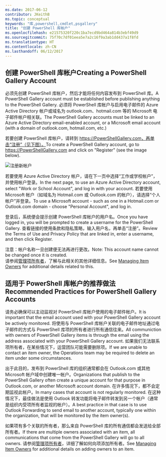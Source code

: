 ```yaml
---
ms.date: 2017-06-12
contributor: JKeithB
ms.topic: conceptual
keywords: "库,powershell,cmdlet,psgallery"
title: "创建 PowerShell 库帐户"
ms.openlocfilehash: e21575320f220c1ba7ecd9bd464a814b3ebf49d9
ms.sourcegitcommit: 75f70c7df01eea5e7a2c16f9a3ab1dd437a1f8fd
ms.translationtype: HT
ms.contentlocale: zh-CN
ms.lasthandoff: 06/12/2017
---
```

## <a name="creating-a-powershell-gallery-account"></a><span data-ttu-id="13e55-103">创建 PowerShell 库帐户</span><span class="sxs-lookup"><span data-stu-id="13e55-103">Creating a PowerShell Gallery Account</span></span>

<span data-ttu-id="13e55-104">必须先创建 PowerShell 库帐户，然后才能将任何内容发布到 PowerShell 库。</span><span class="sxs-lookup"><span data-stu-id="13e55-104">A PowerShell Gallery account must be established before publishing anything to the PowerShell Gallery.</span></span> <span data-ttu-id="13e55-105">必须将 PowerShell 库帐户与启用电子邮件的 Azure Active Directory 帐户或域名为 outlook.com、hotmail.com 等的 Microsoft 电子邮件帐户相关联。</span><span class="sxs-lookup"><span data-stu-id="13e55-105">The PowerShell Gallery accounts must be linked to an Azure Active Directory email-enabled account, or a Microsoft email account (with a domain of outlook.com, hotmail.com, etc.)</span></span>

<span data-ttu-id="13e55-106">若要创建 PowerShell 库帐户，请转到 https://PowerShellGallery.com，再单击“注册”（见下图）。</span><span class="sxs-lookup"><span data-stu-id="13e55-106">To create a PowerShell Gallery account, go to https://PowerShellGallery.com and click on "Register" (see the image below).</span></span> 

![注册新帐户](./images/CreatingAccount-Register.png)

<span data-ttu-id="13e55-108">若要使用 Azure Active Directory 帐户，请在下一页中选择“工作或学校帐户”，并使用帐户登录。</span><span class="sxs-lookup"><span data-stu-id="13e55-108">In the next page, to use an Azure Active Directory account, select "Work or School Account", and log in with your account.</span></span> <span data-ttu-id="13e55-109">若要使用 Microsoft 帐户（如域名为 Hotmail.com 或 Outlook.com 的帐户），请选择“个人帐户”并登录。</span><span class="sxs-lookup"><span data-stu-id="13e55-109">To use a Microsoft account - such as one in a Hotmail.com or Outlook.com domain - choose "Personal Account", and log in.</span></span> 

<span data-ttu-id="13e55-110">登录后，系统便会提示创建 PowerShell 库帐户的用户名。</span><span class="sxs-lookup"><span data-stu-id="13e55-110">Once you have logged in, you will be prompted to create a username for the PowerShell Gallery.</span></span> <span data-ttu-id="13e55-111">查看链接的使用条款和隐私策略，输入用户名，再单击“注册”。</span><span class="sxs-lookup"><span data-stu-id="13e55-111">Review the Terms of Use and Privacy Policy that are linked in, enter a username, and then click Register.</span></span>

<span data-ttu-id="13e55-112">注意：帐户名称一旦创建便无法再进行更改。</span><span class="sxs-lookup"><span data-stu-id="13e55-112">Note: This account name cannot be changed once it is created.</span></span>  
<span data-ttu-id="13e55-113">请参阅[管理项所有者](https://msdn.microsoft.com/en-us/powershell/gallery/psgallery/managing-item-owners)，了解与此相关的其他详细信息。</span><span class="sxs-lookup"><span data-stu-id="13e55-113">See [Managing Item Owners](https://msdn.microsoft.com/en-us/powershell/gallery/psgallery/managing-item-owners) for additional details related to this.</span></span>

## <a name="recommended-practices-for-powershell-gallery-accounts"></a><span data-ttu-id="13e55-114">适用于 PowerShell 库帐户的推荐做法</span><span class="sxs-lookup"><span data-stu-id="13e55-114">Recommended Practices for PowerShell Gallery Accounts</span></span>

<span data-ttu-id="13e55-115">请务必确保可以主动监视对 PowerShell 库帐户使用的电子邮件帐户。</span><span class="sxs-lookup"><span data-stu-id="13e55-115">It is important that the email account used with your PowerShell Gallery account be actively monitored.</span></span>
<span data-ttu-id="13e55-116">将使用与 PowerShell 库帐户关联的电子邮件地址通过电子邮件的方式与 PowerShell 库项的所有者进行所有通信往来。</span><span class="sxs-lookup"><span data-stu-id="13e55-116">All communiction with owners of PowerShell Gallery items is through the email using the address associated with your PowerShell Gallery account.</span></span>
<span data-ttu-id="13e55-117">如果我们无法联系项所有者，在某些情况下，运营团队可能需要删除项。</span><span class="sxs-lookup"><span data-stu-id="13e55-117">If we are unable to contact an item owner, the Operations team may be required to delete an item under some circumstances.</span></span>

<span data-ttu-id="13e55-118">出于此目的，发布到 PowerShell 库的组织通常都会在 Outlook.com 或其他 Microsoft 帐户域中创建唯一帐户。</span><span class="sxs-lookup"><span data-stu-id="13e55-118">Organizations that publish to the PowerShell Gallery often create a unique account for that purpose in Outlook.com, or another Microsoft account domain.</span></span>
<span data-ttu-id="13e55-119">在许多情况下，都不会定期监视此帐户。</span><span class="sxs-lookup"><span data-stu-id="13e55-119">In many cases that account is not regularly monitored.</span></span> <span data-ttu-id="13e55-120">在这种情况下，最佳做法是使用 Outlook 转发功能将电子邮件转发到另一个帐户（通常是组织内受项所有者监视的帐户）。</span><span class="sxs-lookup"><span data-stu-id="13e55-120">A best practice in that case is to use Outlook Forwarding to send email to another account, typically one within the organization, that will be monitored by the item owner(s).</span></span>

<span data-ttu-id="13e55-121">如果项有多个关联的所有者，那么来自 PowerShell 库的所有通信都会发送给全部所有者。</span><span class="sxs-lookup"><span data-stu-id="13e55-121">If there are multiple owners associated with an item, all communications that come from the PowerShell Gallery will go to all owners.</span></span>
<span data-ttu-id="13e55-122">请参阅[管理项所有者](https://msdn.microsoft.com/en-us/powershell/gallery/psgallery/managing-item-owners)，详细了解如何向项添加所有者。</span><span class="sxs-lookup"><span data-stu-id="13e55-122">See [Managing Item Owners](https://msdn.microsoft.com/en-us/powershell/gallery/psgallery/managing-item-owners) for additional details on adding owners to an item.</span></span> 

